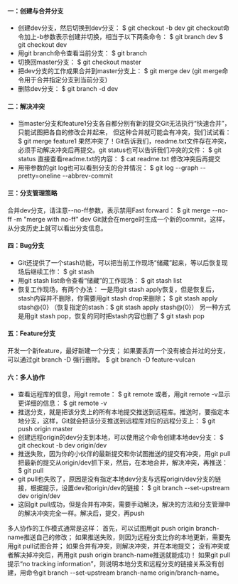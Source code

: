 #### 一：创建与合并分支
* 创建dev分支，然后切换到dev分支：
$ git checkout -b dev
git checkout命令加上-b参数表示创建并切换，相当于以下两条命令：
$ git branch dev
$ git checkout dev
* 用git branch命令查看当前分支：
$ git branch
* 切换回master分支：
$ git checkout master
* 把dev分支的工作成果合并到master分支上：
$ git merge dev (git merge命令用于合并指定分支到当前分支)
* 删除dev分支：
$ git branch -d dev

#### 二：解决冲突
* 当master分支和feature1分支各自都分别有新的提交Git无法执行“快速合并”，只能试图把各自的修改合并起来，
但这种合并就可能会有冲突，我们试试看：
$ git merge feature1
果然冲突了！Git告诉我们，readme.txt文件存在冲突，必须手动解决冲突后再提交。git status也可以告诉我们冲突的文件：
$ git status
直接查看readme.txt的内容：
$ cat readme.txt
修改冲突后再提交
* 用带参数的git log也可以看到分支的合并情况：
$ git log --graph --pretty=oneline --abbrev-commit

#### 三：分支管理策略
合并dev分支，请注意--no-ff参数，表示禁用Fast forward：
$ git merge --no-ff -m "merge with no-ff" dev
Git就会在merge时生成一个新的commit，这样，从分支历史上就可以看出分支信息。

#### 四：Bug分支
* Git还提供了一个stash功能，可以把当前工作现场“储藏”起来，等以后恢复现场后继续工作：
$ git stash
* 用git stash list命令查看“储藏”的工作现场：
$ git stash list
* 恢复工作现场，有两个办法：
一是用git stash apply恢复，但是恢复后，stash内容并不删除，你需要用git stash drop来删除；
$ git stash apply stash@{0}  （恢复指定的stash：$ git stash apply stash@{0}）
另一种方式是用git stash pop，恢复的同时把stash内容也删了
$ git stash pop

#### 五：Feature分支
开发一个新feature，最好新建一个分支；
如果要丢弃一个没有被合并过的分支，可以通过git branch -D <name>强行删除。
$ git branch -D feature-vulcan

#### 六：多人协作
* 查看远程库的信息，用git remote：
$ git remote
或者，用git remote -v显示更详细的信息：
$ git remote -v
* 推送分支，就是把该分支上的所有本地提交推送到远程库。推送时，要指定本地分支，这样，Git就会把该分支推送到远程库对应的远程分支上：
$ git push origin master
* 创建远程origin的dev分支到本地，可以使用这个命令创建本地dev分支：
$ git checkout -b dev origin/dev
* 推送失败，因为你的小伙伴的最新提交和你试图推送的提交有冲突，用git pull把最新的提交从origin/dev抓下来，然后，在本地合并，解决冲突，再推送：
$ git pull
* git pull也失败了，原因是没有指定本地dev分支与远程origin/dev分支的链接，根据提示，设置dev和origin/dev的链接：
$ git branch --set-upstream dev origin/dev
* 这回git pull成功，但是合并有冲突，需要手动解决，解决的方法和分支管理中的解决冲突完全一样。解决后，提交，再push

多人协作的工作模式通常是这样：
首先，可以试图用git push origin branch-name推送自己的修改；
如果推送失败，则因为远程分支比你的本地更新，需要先用git pull试图合并；
如果合并有冲突，则解决冲突，并在本地提交；
没有冲突或者解决掉冲突后，再用git push origin branch-name推送就能成功！
如果git pull提示“no tracking information”，则说明本地分支和远程分支的链接关系没有创建，用命令git branch --set-upstream branch-name origin/branch-name。

